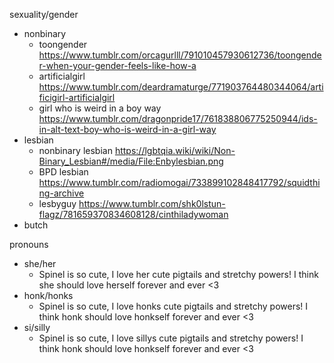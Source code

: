 sexuality/gender
- nonbinary
	- toongender https://www.tumblr.com/orcagurlll/791010457930612736/toongender-when-your-gender-feels-like-how-a
	- artificialgirl https://www.tumblr.com/deardramaturge/771903764480344064/artificigirl-artificialgirl
	- girl who is weird in a boy way https://www.tumblr.com/dragonpride17/761838806775250944/ids-in-alt-text-boy-who-is-weird-in-a-girl-way
- lesbian
	- nonbinary lesbian https://lgbtqia.wiki/wiki/Non-Binary_Lesbian#/media/File:Enbylesbian.png
	- BPD lesbian https://www.tumblr.com/radiomogai/733899102848417792/squidthing-archive
	- lesbyguy https://www.tumblr.com/shk0lstun-flagz/781659370834608128/cinthiladywoman
- butch

pronouns
- she/her
	- Spinel is so cute, I love her cute pigtails and stretchy powers! I think she should love herself forever and ever <3
- honk/honks
	- Spinel is so cute, I love honks cute pigtails and stretchy powers! I think honk should love honkself forever and ever <3
- si/silly
	- Spinel is so cute, I love sillys cute pigtails and stretchy powers! I think honk should love honkself forever and ever <3